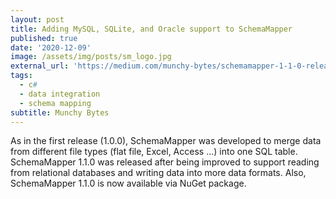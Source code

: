 ```yaml
---
layout: post
title: Adding MySQL, SQLite, and Oracle support to SchemaMapper
published: true
date: '2020-12-09'
image: /assets/img/posts/sm_logo.jpg
external_url: 'https://medium.com/munchy-bytes/schemamapper-1-1-0-release-notes-9b1314825669'
tags:
  - c#
  - data integration
  - schema mapping
subtitle: Munchy Bytes
---
```

As in the first release (1.0.0), SchemaMapper was developed to merge data from different file types (flat file, Excel, Access …) into one SQL table. SchemaMapper 1.1.0 was released after being improved to support reading from relational databases and writing data into more data formats. Also, SchemaMapper 1.1.0 is now available via NuGet package.
